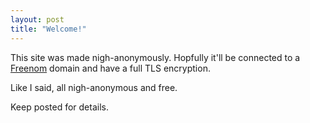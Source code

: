 ```yaml
---
layout: post
title: "Welcome!"
---
```

This site was made nigh-anonymously. Hopfully it'll be connected to a [Freenom](https://www.freenom.com) domain and have a full TLS encryption.

Like I said, all nigh-anonymous and free.

Keep posted for details.
